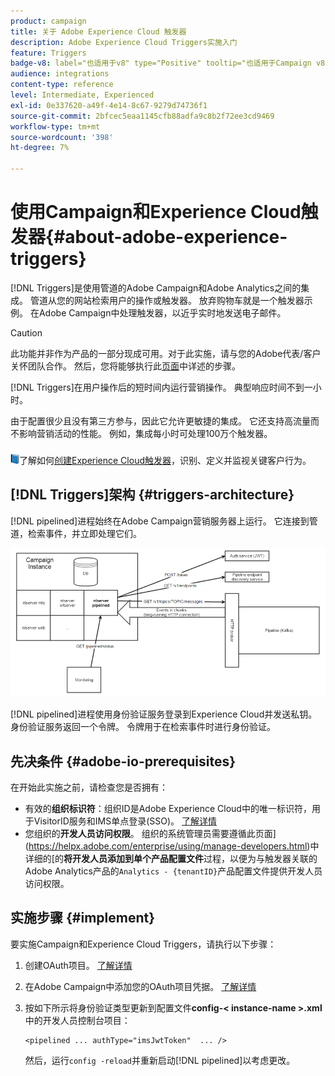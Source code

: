 ```yaml
---
product: campaign
title: 关于 Adobe Experience Cloud 触发器
description: Adobe Experience Cloud Triggers实施入门
feature: Triggers
badge-v8: label="也适用于v8" type="Positive" tooltip="也适用于Campaign v8"
audience: integrations
content-type: reference
level: Intermediate, Experienced
exl-id: 0e337620-a49f-4e14-8c67-9279d74736f1
source-git-commit: 2bfcec5eaa1145cfb88adfa9c8b2f72ee3cd9469
workflow-type: tm+mt
source-wordcount: '398'
ht-degree: 7%

---
```


# 使用Campaign和Experience Cloud触发器{#about-adobe-experience-triggers}

[!DNL Triggers]是使用管道的Adobe Campaign和Adobe Analytics之间的集成。 管道从您的网站检索用户的操作或触发器。 放弃购物车就是一个触发器示例。 在Adobe Campaign中处理触发器，以近乎实时地发送电子邮件。

>[!CAUTION]
>
>此功能并非作为产品的一部分现成可用。对于此实施，请与您的Adobe代表/客户关怀团队合作。 然后，您将能够执行此[页面](../../integrations/using/configuring-pipeline.md#prerequisites)中详述的步骤。

[!DNL Triggers]在用户操作后的短时间内运行营销操作。 典型响应时间不到一小时。

由于配置很少且没有第三方参与，因此它允许更敏捷的集成。
它还支持高流量而不影响营销活动的性能。 例如，集成每小时可处理100万个触发器。

![](assets/do-not-localize/book.png)了解如何[创建Experience Cloud触发器](https://experienceleague.adobe.com/docs/experience-cloud/triggers/create.html)，识别、定义并监视关键客户行为。

## [!DNL Triggers]架构 {#triggers-architecture}

[!DNL pipelined]进程始终在Adobe Campaign营销服务器上运行。 它连接到管道，检索事件，并立即处理它们。

![](assets/triggers_2.png)

[!DNL pipelined]进程使用身份验证服务登录到Experience Cloud并发送私钥。 身份验证服务返回一个令牌。 令牌用于在检索事件时进行身份验证。

## 先决条件 {#adobe-io-prerequisites}

在开始此实施之前，请检查您是否拥有：

* 有效的&#x200B;**组织标识符**：组织ID是Adobe Experience Cloud中的唯一标识符，用于VisitorID服务和IMS单点登录(SSO)。 [了解详情](https://experienceleague.adobe.com/docs/core-services/interface/administration/organizations.html?lang=zh-hans)
* 您组织的&#x200B;**开发人员访问权限**。 组织的系统管理员需要遵循此页面](https://helpx.adobe.com/enterprise/using/manage-developers.html)中详细的[的&#x200B;**将开发人员添加到单个产品配置文件**&#x200B;过程，以便为与触发器关联的Adobe Analytics产品的`Analytics - {tenantID}`产品配置文件提供开发人员访问权限。

## 实施步骤 {#implement}

要实施Campaign和Experience Cloud Triggers，请执行以下步骤：

1. 创建OAuth项目。 [了解详情](oauth-technical-account.md#oauth-service)

1. 在Adobe Campaign中添加您的OAuth项目凭据。 [了解详情](oauth-technical-account.md#add-credentials)

1. 按如下所示将身份验证类型更新到配置文件&#x200B;**config-&lt; instance-name >.xml**&#x200B;中的开发人员控制台项目：

   ```
   <pipelined ... authType="imsJwtToken"  ... />
   ```

   然后，运行`config -reload`并重新启动[!DNL pipelined]以考虑更改。

